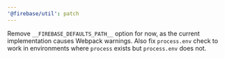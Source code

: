 ```yaml
---
'@firebase/util': patch
---
```


Remove `__FIREBASE_DEFAULTS_PATH__` option for now, as the current implementation causes Webpack warnings. Also fix `process.env` check to work in environments where `process` exists but `process.env` does not.
